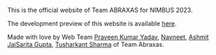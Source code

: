 This is the official website of Team ABRAXAS for NIMBUS 2023.


The development preview of this website is available [here](https://abraxas.festnimbus.com/).

Made with love by Web Team [Praveen Kumar Yadav](https://github.com/the-centinal), [Navneet](https://github.com/Navneet-Patwal), [Ashmit JaiSarita Gupta](https://github.com/devilkiller-ag), [Tusharkant Sharma](https://github.com/tushar453) of Team Abraxas.
